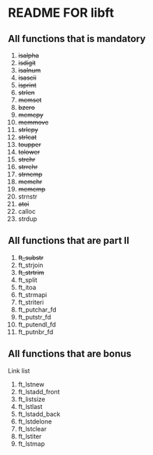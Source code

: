 # README FOR libft
## All functions that is mandatory

1. ~~isalpha~~
2. ~~isdigit~~
3. ~~isalnum~~
4. ~~isascii~~
5. ~~isprint~~
6. ~~strlen~~
7. ~~memset~~
8. ~~bzero~~
9. ~~memcpy~~
10. ~~memmove~~
11. ~~strlcpy~~
12. ~~strlcat~~
13. ~~toupper~~
14. ~~tolower~~
15. ~~strchr~~
16. ~~strrchr~~
17. ~~strncmp~~
18. ~~memchr~~
19. ~~memcmp~~
20. strnstr
21. ~~atoi~~
22. calloc
23. strdup

## All functions that are part II

1. ~~ft_substr~~
2. ft_strjoin
3. ~~ft_strtrim~~
4. ft_split
5. ft_itoa
6. ft_strmapi
7. ft_striteri
8. ft_putchar_fd
9. ft_putstr_fd
10. ft_putendl_fd
11. ft_putnbr_fd

## All functions that are bonus
Link list
1. ft_lstnew
2. ft_lstadd_front
3. ft_listsize
4. ft_lstlast
5. ft_lstadd_back
6. ft_lstdelone
7. ft_lstclear
8. ft_lstiter
9. ft_lstmap

